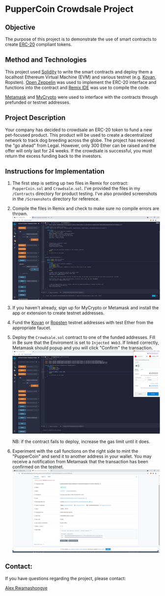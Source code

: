 # PupperCoin Crowdsale Project 


## Objective

The purpose of this project is to demonstrate the use of smart contracts to create [ERC-20](https://eips.ethereum.org/EIPS/eip-20) compliant tokens. 

## Method and Technologies

This project used [Solidity](https://docs.soliditylang.org/en/v0.4.21/index.html) to write the smart contracts and deploy them a localhost Ethereum Virtual Machine (EVM) and various testnet (e.g. [Kovan](https://kovan-testnet.github.io/website/), Ropsten). [Open Zeppelin](https://openzeppelin.com/contracts/) was used to implement the ERC-20 interface and functions into the contract and [Remix IDE](https://remix.ethereum.org/) was use to compile the code. 

[Metamask](https://metamask.io/) and [MyCrypto](https://mycrypto.com/) were used to interface with the contracts through prefunded or testnet addresses. 

## Project Description 

Your company has decided to crowdsale an ERC-20 token to fund a new pet-focused product. This product will be used to create a decentralized network to track dog breeding across the globe. The project has received the "go ahead" from Legal. However, only 300 Ether can be raised and the offer will only last for 24 weeks. If the crowdsale is successful, you must return the excess funding back to the investors. 

## Instructions for Implementation 

1. The first step is setting up two files in Remix for contract: `PupperCoin.sol` and `Crowdsale.sol`. I've provided the files in my `/Contracts` directory for product testing. I've also provided screenshots in the `/Screenshots` directory for reference. 

2. Compile the files in Remix and check to make sure no compile errors are thrown. ![](https://github.com/arwa486/PupperCoin/blob/master/Screenshots/check_BalanceRemixIDE.PNG)

3. If you haven't already, sign up for MyCrypto or Metamask and install the app or extension to create testnet addresses. 

4. Fund the [Kovan](https://faucet.kovan.network/) or [Ropsten](https://faucet.ropsten.be/) testnet addresses with test Ether  from the appropriate faucet.

5. Deploy the `Crowdsale.sol` contract to one of the funded addresses. Fill in  Be sure that the Enviroment is set to `Injected Web3`. If linked correctly, Metamask should popup and you will click "Confirm" the transaction. ![](https://github.com/arwa486/PupperCoin/blob/master/Screenshots/deployed_KovanTestnet2.PNG)

    NB: if the contract fails to deploy, increase the gas limit until it does. 

6. Experiment with the call functions on the right side to mint the "PupperCoin" and send it to another address in your wallet. You may receive a notification from Metamask that the transaction has been confirmed on the testnet. ![](https://github.com/arwa486/PupperCoin/blob/master/Screenshots/etherscan_confirmation.png)

## Contact: 

If you have questions regarding the project, please contact: 

[Alex Rwamashongye](https://github.com/arwa486)
